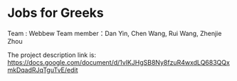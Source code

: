 # Jobs for Greeks

Team : Webbew
Team member：Dan Yin, Chen Wang, Rui Wang, Zhenjie Zhou

The project description link is:
https://docs.google.com/document/d/1vlKJHgSB8Ny8fzuR4wxdLQ683QQxmkDqadRJqTguTvE/edit
